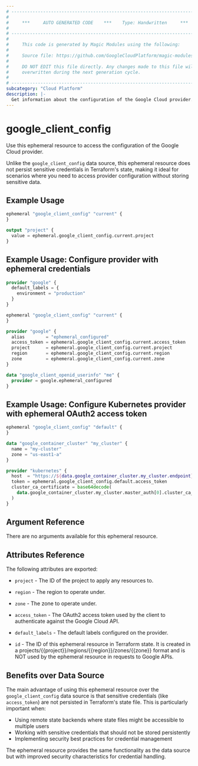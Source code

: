 ```yaml
---
# ----------------------------------------------------------------------------
#
#     ***     AUTO GENERATED CODE    ***    Type: Handwritten     ***
#
# ----------------------------------------------------------------------------
#
#     This code is generated by Magic Modules using the following:
#
#     Source file: https://github.com/GoogleCloudPlatform/magic-modules/tree/main/mmv1/third_party/terraform/website/docs/ephemeral-resources/client_config.html.markdown
#
#     DO NOT EDIT this file directly. Any changes made to this file will be
#     overwritten during the next generation cycle.
#
# ----------------------------------------------------------------------------
subcategory: "Cloud Platform"
description: |-
  Get information about the configuration of the Google Cloud provider.
---
```


# google_client_config

Use this ephemeral resource to access the configuration of the Google Cloud provider.

Unlike the `google_client_config` data source, this ephemeral resource does not persist sensitive credentials in Terraform's state, making it ideal for scenarios where you need to access provider configuration without storing sensitive data.

## Example Usage

```tf
ephemeral "google_client_config" "current" {
}

output "project" {
  value = ephemeral.google_client_config.current.project
}
```

## Example Usage: Configure provider with ephemeral credentials

```tf
provider "google" {
  default_labels = {
    environment = "production"
  }
}

ephemeral "google_client_config" "current" {
}

provider "google" {
  alias        = "ephemeral_configured"
  access_token = ephemeral.google_client_config.current.access_token
  project      = ephemeral.google_client_config.current.project
  region       = ephemeral.google_client_config.current.region
  zone         = ephemeral.google_client_config.current.zone
}

data "google_client_openid_userinfo" "me" {
  provider = google.ephemeral_configured
}
```

## Example Usage: Configure Kubernetes provider with ephemeral OAuth2 access token

```tf
ephemeral "google_client_config" "default" {
}

data "google_container_cluster" "my_cluster" {
  name = "my-cluster"
  zone = "us-east1-a"
}

provider "kubernetes" {
  host  = "https://${data.google_container_cluster.my_cluster.endpoint}"
  token = ephemeral.google_client_config.default.access_token
  cluster_ca_certificate = base64decode(
    data.google_container_cluster.my_cluster.master_auth[0].cluster_ca_certificate,
  )
}
```

## Argument Reference

There are no arguments available for this ephemeral resource.

## Attributes Reference

The following attributes are exported:

* `project` - The ID of the project to apply any resources to.

* `region` - The region to operate under.

* `zone` - The zone to operate under.

* `access_token` - The OAuth2 access token used by the client to authenticate against the Google Cloud API.

* `default_labels` - The default labels configured on the provider.

* `id` - The ID of this ephemeral resource in Terraform state. It is created in a projects/{{project}}/regions/{{region}}/zones/{{zone}} format and is NOT used by the ephemeral resource in requests to Google APIs.

## Benefits over Data Source

The main advantage of using this ephemeral resource over the `google_client_config` data source is that sensitive credentials (like `access_token`) are not persisted in Terraform's state file. This is particularly important when:

- Using remote state backends where state files might be accessible to multiple users
- Working with sensitive credentials that should not be stored persistently
- Implementing security best practices for credential management

The ephemeral resource provides the same functionality as the data source but with improved security characteristics for credential handling.
